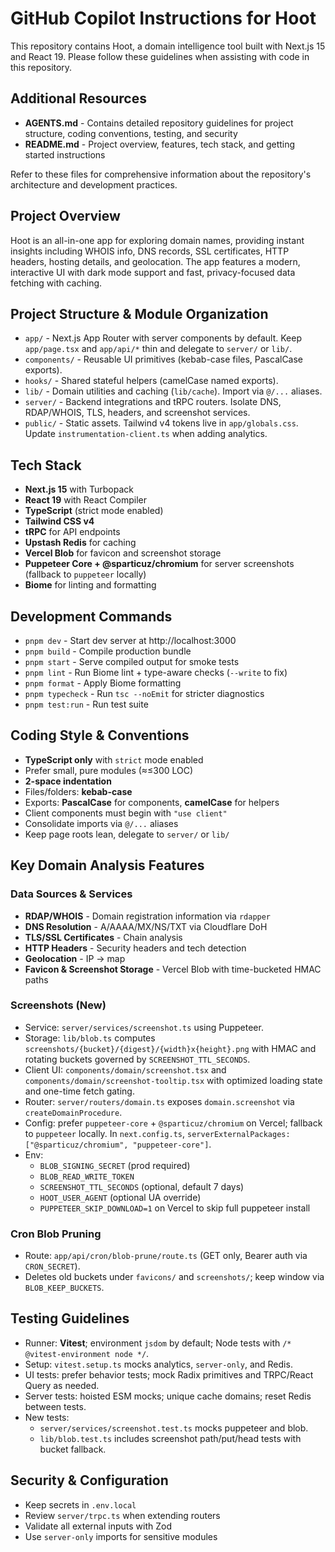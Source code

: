 # GitHub Copilot Instructions for Hoot

This repository contains Hoot, a domain intelligence tool built with Next.js 15 and React 19. Please follow these guidelines when assisting with code in this repository.

## Additional Resources

- **AGENTS.md** - Contains detailed repository guidelines for project structure, coding conventions, testing, and security
- **README.md** - Project overview, features, tech stack, and getting started instructions

Refer to these files for comprehensive information about the repository's architecture and development practices.

## Project Overview

Hoot is an all-in-one app for exploring domain names, providing instant insights including WHOIS info, DNS records, SSL certificates, HTTP headers, hosting details, and geolocation. The app features a modern, interactive UI with dark mode support and fast, privacy-focused data fetching with caching.

## Project Structure & Module Organization

- `app/` - Next.js App Router with server components by default. Keep `app/page.tsx` and `app/api/*` thin and delegate to `server/` or `lib/`.
- `components/` - Reusable UI primitives (kebab-case files, PascalCase exports).
- `hooks/` - Shared stateful helpers (camelCase named exports).
- `lib/` - Domain utilities and caching (`lib/cache`). Import via `@/...` aliases.
- `server/` - Backend integrations and tRPC routers. Isolate DNS, RDAP/WHOIS, TLS, headers, and screenshot services.
- `public/` - Static assets. Tailwind v4 tokens live in `app/globals.css`. Update `instrumentation-client.ts` when adding analytics.

## Tech Stack

- **Next.js 15** with Turbopack
- **React 19** with React Compiler
- **TypeScript** (strict mode enabled)
- **Tailwind CSS v4**
- **tRPC** for API endpoints
- **Upstash Redis** for caching
- **Vercel Blob** for favicon and screenshot storage
- **Puppeteer Core + @sparticuz/chromium** for server screenshots (fallback to `puppeteer` locally)
- **Biome** for linting and formatting

## Development Commands

- `pnpm dev` - Start dev server at http://localhost:3000
- `pnpm build` - Compile production bundle
- `pnpm start` - Serve compiled output for smoke tests
- `pnpm lint` - Run Biome lint + type-aware checks (`--write` to fix)
- `pnpm format` - Apply Biome formatting
- `pnpm typecheck` - Run `tsc --noEmit` for stricter diagnostics
- `pnpm test:run` - Run test suite

## Coding Style & Conventions

- **TypeScript only** with `strict` mode enabled
- Prefer small, pure modules (≈≤300 LOC)
- **2-space indentation**
- Files/folders: **kebab-case**
- Exports: **PascalCase** for components, **camelCase** for helpers
- Client components must begin with `"use client"`
- Consolidate imports via `@/...` aliases
- Keep page roots lean, delegate to `server/` or `lib/`

## Key Domain Analysis Features

### Data Sources & Services
- **RDAP/WHOIS** - Domain registration information via `rdapper`
- **DNS Resolution** - A/AAAA/MX/NS/TXT via Cloudflare DoH
- **TLS/SSL Certificates** - Chain analysis
- **HTTP Headers** - Security headers and tech detection
- **Geolocation** - IP → map
- **Favicon & Screenshot Storage** - Vercel Blob with time-bucketed HMAC paths

### Screenshots (New)
- Service: `server/services/screenshot.ts` using Puppeteer.
- Storage: `lib/blob.ts` computes `screenshots/{bucket}/{digest}/{width}x{height}.png` with HMAC and rotating buckets governed by `SCREENSHOT_TTL_SECONDS`.
- Client UI: `components/domain/screenshot.tsx` and `components/domain/screenshot-tooltip.tsx` with optimized loading state and one-time fetch gating.
- Router: `server/routers/domain.ts` exposes `domain.screenshot` via `createDomainProcedure`.
- Config: prefer `puppeteer-core` + `@sparticuz/chromium` on Vercel; fallback to `puppeteer` locally. In `next.config.ts`, `serverExternalPackages: ["@sparticuz/chromium", "puppeteer-core"]`.
- Env:
  - `BLOB_SIGNING_SECRET` (prod required)
  - `BLOB_READ_WRITE_TOKEN`
  - `SCREENSHOT_TTL_SECONDS` (optional, default 7 days)
  - `HOOT_USER_AGENT` (optional UA override)
  - `PUPPETEER_SKIP_DOWNLOAD=1` on Vercel to skip full puppeteer install

### Cron Blob Pruning
- Route: `app/api/cron/blob-prune/route.ts` (GET only, Bearer auth via `CRON_SECRET`).
- Deletes old buckets under `favicons/` and `screenshots/`; keep window via `BLOB_KEEP_BUCKETS`.

## Testing Guidelines
- Runner: **Vitest**; environment `jsdom` by default; Node tests with `/* @vitest-environment node */`.
- Setup: `vitest.setup.ts` mocks analytics, `server-only`, and Redis.
- UI tests: prefer behavior tests; mock Radix primitives and TRPC/React Query as needed.
- Server tests: hoisted ESM mocks; unique cache domains; reset Redis between tests.
- New tests:
  - `server/services/screenshot.test.ts` mocks puppeteer and blob.
  - `lib/blob.test.ts` includes screenshot path/put/head tests with bucket fallback.

## Security & Configuration
- Keep secrets in `.env.local`
- Review `server/trpc.ts` when extending routers
- Validate all external inputs with Zod
- Use `server-only` imports for sensitive modules